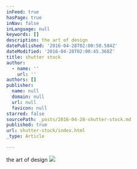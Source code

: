 ```yaml
---
inFeed: true
hasPage: true
inNav: false
inLanguage: null
keywords: []
description: the art of design
datePublished: '2016-04-28T02:00:50.584Z'
dateModified: '2016-04-28T02:00:45.368Z'
title: shutter stock
author:
  - name: ''
    url: ''
authors: []
publisher:
  name: null
  domain: null
  url: null
  favicon: null
starred: false
sourcePath: _posts/2016-04-28-shutter-stock.md
published: true
url: shutter-stock/index.html
_type: Article

---
```

the art of design
![](https://the-grid-user-content.s3-us-west-2.amazonaws.com/37156e9f-ed99-4c00-a443-99e2864c2a7b.jpg)